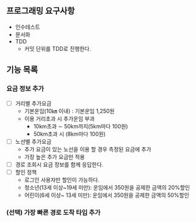 ## 프로그래밍 요구사항

* 인수테스트
* 문서화
* TDD
  * 커밋 단위를 TDD로 진행한다.

## 기능 목록
### 요금 정보 추가
* [ ] 거리별 추가요금
    - 기본운임(10㎞ 이내) : 기본운임 1,250원
    - 이용 거리초과 시 추가운임 부과
        - 10km초과 ∼ 50km까지(5km마다 100원)
        - 50km초과 시 (8km마다 100원)
* [ ] 노선별 추가요금  
     - 추가 요금이 있는 노선을 이용 할 경우 측정된 요금에 추가
     - 가장 높은 추가 요금만 적용
* [ ] 경로 조회시 요금 정보를 함께 응답한다.
* [ ] 할인 정책
  * 로그인 사용자만 할인이 가능하다.
  * 청소년(13세 이상~19세 미만): 운임에서 350원을 공제한 금액의 20%할인
  * 어린이(6세 이상~ 13세 미만): 운임에서 350원을 공제한 금액의 50%할인

### (선택) 가장 빠른 경로 도착 타입 추가